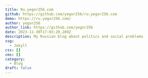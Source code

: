 ```yaml
---
title: Ru.yegor256.com
github: https://github.com/yegor256/ru.yegor256.com
demo: https://ru.yegor256.com/
author: yegor256
author_link: https://github.com/yegor256
date: 2023-11-30T17:03:20.289Z
description: My Russian blog about politics and social problems
ssg:
  - Jekyll
css: []
cms: []
category:
  - Blog
draft: false
---
```

